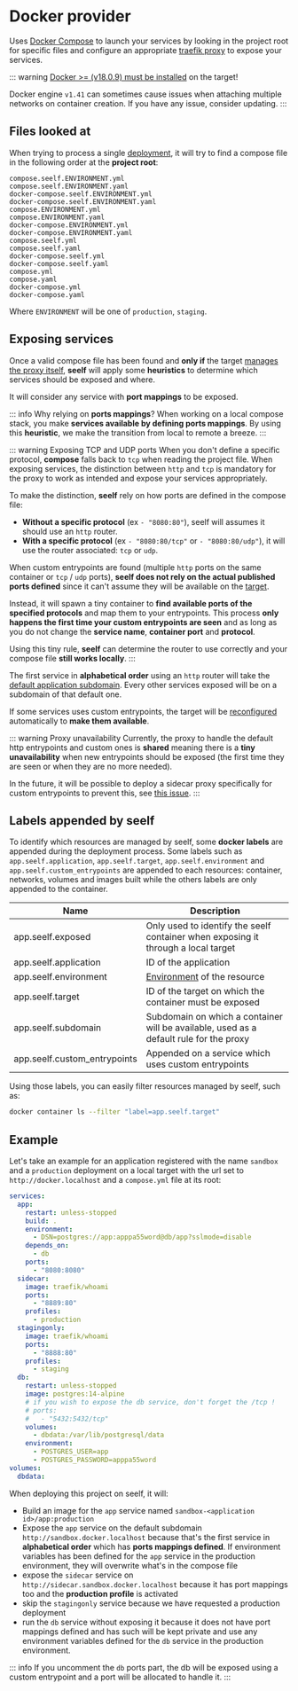 # Docker provider

Uses [Docker Compose](https://docs.docker.com/compose/) to launch your services by looking in the project root for specific files and configure an appropriate [traefik proxy](https://doc.traefik.io/traefik/) to expose your services.

::: warning
[Docker >= (v18.0.9) must be installed](https://docs.docker.com/get-docker/) on the target!

Docker engine `v1.41` can sometimes cause issues when attaching multiple networks on container creation. If you have any issue, consider updating.
:::

## Files looked at

When trying to process a single [deployment](/reference/deployments), it will try to find a compose file in the following order at the **project root**:

```
compose.seelf.ENVIRONMENT.yml
compose.seelf.ENVIRONMENT.yaml
docker-compose.seelf.ENVIRONMENT.yml
docker-compose.seelf.ENVIRONMENT.yaml
compose.ENVIRONMENT.yml
compose.ENVIRONMENT.yaml
docker-compose.ENVIRONMENT.yml
docker-compose.ENVIRONMENT.yaml
compose.seelf.yml
compose.seelf.yaml
docker-compose.seelf.yml
docker-compose.seelf.yaml
compose.yml
compose.yaml
docker-compose.yml
docker-compose.yaml
```

Where `ENVIRONMENT` will be one of `production`, `staging`.

## Exposing services

Once a valid compose file has been found and **only if** the target [manages the proxy itself](/reference/targets#proxy), **seelf** will apply some **heuristics** to determine which services should be exposed and where.

It will consider any service with **port mappings** to be exposed.

::: info Why relying on **ports mappings**?
When working on a local compose stack, you make **services available by defining ports mappings**. By using this **heuristic**, we make the transition from local to remote a breeze.
:::

::: warning Exposing TCP and UDP ports
When you don't define a specific protocol, **compose** falls back to `tcp` when reading the project file. When exposing services, the distinction between `http` and `tcp` is mandatory for the proxy to work as intended and expose your services appropriately.

To make the distinction, **seelf** rely on how ports are defined in the compose file:

- **Without a specific protocol** (ex `- "8080:80"`), seelf will assumes it should use an `http` router.
- **With a specific protocol** (ex `- "8080:80/tcp"` or `- "8080:80/udp"`), it will use the router associated: `tcp` or `udp`.

When custom entrypoints are found (multiple `http` ports on the same container or `tcp` / `udp` ports), **seelf does not rely on the actual published ports defined** since it can't assume they will be available on the [target](/reference/targets).

Instead, it will spawn a tiny container to **find available ports of the specified protocols** and map them to your entrypoints. This process **only happens the first time your custom entrypoints are seen** and as long as you do not change the **service name**, **container port** and **protocol**.

Using this tiny rule, **seelf** can determine the router to use correctly and your compose file **still works locally**.
:::

The first service in **alphabetical order** using an `http` router will take the [default application subdomain](/reference/applications#environments). Every other services exposed will be on a subdomain of that default one.

If some services uses custom entrypoints, the target will be [reconfigured](/reference/targets#configuration) automatically to **make them available**.

::: warning Proxy unavailability
Currently, the proxy to handle the default http entrypoints and custom ones is **shared** meaning there is a **tiny unavailability** when new entrypoints should be exposed (the first time they are seen or when they are no more needed).

In the future, it will be possible to deploy a sidecar proxy specifically for custom entrypoints to prevent this, see [this issue](https://github.com/YuukanOO/seelf/issues/62).
:::

## Labels appended by seelf

To identify which resources are managed by seelf, some **docker labels** are appended during the deployment process. Some labels such as `app.seelf.application`, `app.seelf.target`, `app.seelf.environment` and `app.seelf.custom_entrypoints` are appended to each resources: container, networks, volumes and images built while the others labels are only appended to the container.

| Name                         | Description                                                                            |
| ---------------------------- | -------------------------------------------------------------------------------------- |
| app.seelf.exposed            | Only used to identify the seelf container when exposing it through a local target      |
| app.seelf.application        | ID of the application                                                                  |
| app.seelf.environment        | [Environment](/reference/applications#environments) of the resource                    |
| app.seelf.target             | ID of the target on which the container must be exposed                                |
| app.seelf.subdomain          | Subdomain on which a container will be available, used as a default rule for the proxy |
| app.seelf.custom_entrypoints | Appended on a service which uses custom entrypoints                                    |

Using those labels, you can easily filter resources managed by seelf, such as:

```sh
docker container ls --filter "label=app.seelf.target"
```

## Example

Let's take an example for an application registered with the name `sandbox` and a `production` deployment on a local target with the url set to `http://docker.localhost` and a `compose.yml` file at its root:

```yml
services:
  app:
    restart: unless-stopped
    build: .
    environment:
      - DSN=postgres://app:apppa55word@db/app?sslmode=disable
    depends_on:
      - db
    ports:
      - "8080:8080"
  sidecar:
    image: traefik/whoami
    ports:
      - "8889:80"
    profiles:
      - production
  stagingonly:
    image: traefik/whoami
    ports:
      - "8888:80"
    profiles:
      - staging
  db:
    restart: unless-stopped
    image: postgres:14-alpine
    # if you wish to expose the db service, don't forget the /tcp !
    # ports:
    #   - "5432:5432/tcp"
    volumes:
      - dbdata:/var/lib/postgresql/data
    environment:
      - POSTGRES_USER=app
      - POSTGRES_PASSWORD=apppa55word
volumes:
  dbdata:
```

When deploying this project on seelf, it will:

- Build an image for the `app` service named `sandbox-<application id>/app:production`
- Expose the `app` service on the default subdomain `http://sandbox.docker.localhost` because that's the first service in **alphabetical order** which has **ports mappings defined**. If environment variables has been defined for the `app` service in the production environment, they will overwrite what's in the compose file
- expose the `sidecar` service on `http://sidecar.sandbox.docker.localhost` because it has port mappings too and the **production profile** is activated
- skip the `stagingonly` service because we have requested a production deployment
- run the `db` service without exposing it because it does not have port mappings defined and has such will be kept private and use any environment variables defined for the `db` service in the production environment.

::: info
If you uncomment the `db` ports part, the db will be exposed using a custom entrypoint and a port will be allocated to handle it.
:::
